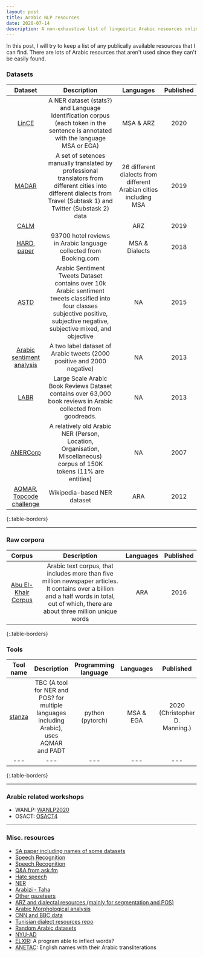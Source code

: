 ```yaml
---
layout: post
title: Arabic NLP resources
date: 2020-07-14
description: A non-exhaustive list of linguistic Arabic resources online
---
```


In this post, I will try to keep a list of any publically available resources that I can find. There are lots of Arabic resources that aren't used since they can't be easily found.

### Datasets

| Dataset | Description | Languages | Published|
|:-----:|:-----:|:-:|:----:|
| [LinCE](https://ritual.uh.edu/lince/home) | A NER dataset (stats?) and Language Identification corpus (each token in the sentence is annotated with the language MSA or EGA)| MSA & ARZ | 2020 |
| [MADAR](https://camel.abudhabi.nyu.edu/madar-shared-task-2019/)| A set of setences manually translated by professional translators from different cities into different dialects from Travel (Subtask 1) and Twitter (Substask 2) data | 26 different dialects from different Arabian cities including MSA| 2019 |
| [CALM](http://linguistics.byu.edu/thesisdata/CALMcorpusDownload.html) ||ARZ|2019|
| [HARD](https://github.com/elnagara/HARD-Arabic-Dataset), [paper](https://link.springer.com/chapter/10.1007/978-3-319-67056-0_3)|93700 hotel reviews in Arabic language collected from Booking.com|MSA & Dialects|2018|
| [ASTD](https://github.com/mahmoudnabil/ASTD)| Arabic Sentiment Tweets Dataset contains over 10k Arabic sentiment tweets classified into four classes subjective positive, subjective negative, subjective mixed, and objective | NA | 2015 |
| [Arabic sentiment analysis](https://archive.ics.uci.edu/ml/datasets/Twitter+Data+set+for+Arabic+Sentiment+Analysis)| A two label dataset of Arabic tweets (2000 positive and 2000 negative) | NA | 2013 |
| [LABR](https://github.com/mohamedadaly/LABR)| Large Scale Arabic Book Reviews Dataset contains over 63,000 book reviews in Arabic collected from goodreads.| NA | 2013 |
| [ANERCorp](https://github.com/EmnamoR/Arabic-named-entity-recognition) | A relatively old Arabic NER (Person, Location, Organisation, Miscellaneous) corpus of 150K tokens (11% are entities) | NA | 2007 |
| [AQMAR](https://www.cs.cmu.edu/~ark/ArabicNER/), [Topcode challenge](https://www.topcoder.com/challenges/f3cf483e-a95c-4a7e-83e8-6bdd83174d38) | Wikipedia-based NER dataset | ARA | 2012 |
{:.table-borders}

<hr>

### Raw corpora
| Corpus | Description | Languages | Published|
|:-----:|:-----:|:-:|:----:|
| [Abu El-Khair Corpus](http://www.abuelkhair.net/index.php/en/arabic/abu-el-khair-corpus) | Arabic text corpus, that includes more than five million newspaper articles. It contains over a billion and a half words in total, out of which, there are about three million unique words|ARA|2016|
{:.table-borders}

### Tools

| Tool name | Description | Programming language | Languages | Published |
|:-:|:-:|:-:|:-:|:-:|
| [stanza](https://stanfordnlp.github.io/stanza/) | TBC (A tool for NER and POS? for multiple languages including Arabic), uses AQMAR and PADT | python (pytorch) | MSA & EGA | 2020 (Christopher D. Manning.) |
|---|---|---|---|---|
{:.table-borders}

<!---
- [PADT](http://ufal.mff.cuni.cz/padt/PADT_1.0/docs/index.html) An Arabic Treebank released in 2004!
and [PADT](https://github.com/UniversalDependencies/UD_Arabic-PADT)

- [AQMAR](https://github.com/nschneid/arabic-tagger) An arabic sequence tagger!
and dataset http://www.cs.cmu.edu/~ark/ArabicNER/

- [Multidialect BERT](https://huggingface.co/bashar-talafha/multi-dialect-bert-base-arabic)

- Stanza's dependencies:

| Processor | Package |
------------|----------
| tokenize  | padt    |
| mwt       | padt    |
| pos       | padt    |
| lemma     | padt    |
| depparse  | padt    |
| ner       | aqmar   |

- Farasa supports MSA only
- Madamira supports MSA and ARZ
- CODA has a set of guidelines for annotation: https://sites.google.com/a/nyu.edu/coda/home
-->

<hr>

### Arabic related workshops
- WANLP: [WANLP2020](https://sites.google.com/view/wanlp-2020)
- OSACT: [OSACT4](http://edinburghnlp.inf.ed.ac.uk/workshops/OSACT4/)

<hr>

### Misc. resources
- [SA paper including names of some datasets](https://www.aclweb.org/anthology/C16-1228.pdf)
- [Speech Recognition](https://groups.csail.mit.edu/sls/downloads/adi17/) 
- [Speech Recognition](http://en.arabicspeechcorpus.com/)
- [Q&A from ask.fm](http://xminers.club/2017/07/22/arabic-qa-dataset/)
- [Hate speech](http://hatespeechdata.com/)
- [NER](https://fsalotaibi.kau.edu.sa/Pages-Arabic-NE-Corpora.aspx)
- [Arabizi - Taha](https://project-rbz.kmi.open.ac.uk/)
- [Other gazeteers](https://github.com/linuxscout/arabicnlptoolslist#gazetteers)
- [ARZ and dialectal resources (mainly for segmentation and POS)](http://alt.qcri.org/resources/da_resources/)
- [Arabic Morphological analysis](https://sourceforge.net/projects/aracomlex/)
- [CNN and BBC data](https://sourceforge.net/projects/ar-text-mining/files/)
- [Tunisian dialect resources repo](https://github.com/chiraz/Definitive-Guide-of-Tunisian-Dialect-NLP-Resources)
- [Random Arabic datasets](https://discuss.huggingface.co/t/open-to-the-community-one-week-team-effort-to-reach-v2-0-of-hf-datasets-library/2176/10)
- [NYU-AD](https://nyuad.nyu.edu/en/research/faculty-labs-and-projects/computational-approaches-to-modeling-language-lab/resources.html)
- [ELXIR](https://github.com/otakar-smrz/elixir-fm/blob/master/Python/ElixirFM/README.ipynb): A program able to inflect words?
- [ANETAC](https://github.com/MohamedHadjAmeur/ANETAC): English names with their Arabic transliterations
